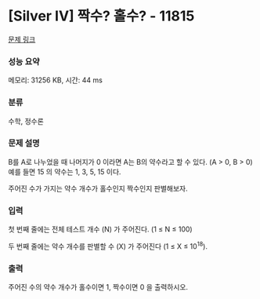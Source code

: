 # [Silver IV] 짝수? 홀수? - 11815 

[문제 링크](https://www.acmicpc.net/problem/11815) 

### 성능 요약

메모리: 31256 KB, 시간: 44 ms

### 분류

수학, 정수론

### 문제 설명

<p>B를 A로 나누었을 때 나머지가 0 이라면 A는 B의 약수라고 할 수 있다. (A > 0, B > 0) 예를 들면 15 의 약수는 1, 3, 5, 15 이다.</p>

<p>주어진 수가 가지는 약수 개수가 홀수인지 짝수인지 판별해보자.</p>

### 입력 

 <p>첫 번째 줄에는 전체 테스트 개수 (N) 가 주어진다. (1 ≤ N ≤ 100)</p>

<p>두 번째 줄에는 약수 개수를 판별할 수 (X) 가 주어진다 (1 ≤ X ≤ 10<sup>18</sup>).</p>

### 출력 

 <p>주어진 수의 약수 개수가 홀수이면 1, 짝수이면 0 을 출력하시오.</p>

